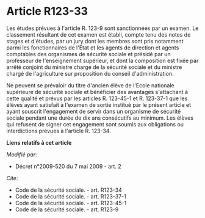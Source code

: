 # Article R123-33

Les études prévues à l'article R. 123-9 sont sanctionnées par un examen. Le classement résultant de cet examen est établi,
compte tenu des notes de stages et d'études, par un jury dont les membres sont pris notamment parmi les fonctionnaires de
l'Etat et les agents de direction et agents comptables des organismes de sécurité sociale et présidé par un professeur de
l'enseignement supérieur, et dont la composition est fixée par arrêté conjoint du ministre chargé de la sécurité sociale et
du ministre chargé de l'agriculture sur proposition du conseil d'administration. 

Ne peuvent se prévaloir du titre d'ancien élève de l'Ecole nationale supérieure de sécurité sociale et bénéficier des
avantages s'attachant à cette qualité et prévus par les articles R. 123-45-1 et R. 123-37-1 que les élèves ayant satisfait à
l'examen de sortie institué par le présent article et ayant souscrit l'engagement de servir dans un organisme de sécurité
sociale pendant une durée de dix ans consécutifs au minimum. Les élèves qui refusent de signer cet engagement sont soumis aux
obligations ou interdictions prévues à l'article R. 123-34.

**Liens relatifs à cet article**

_Modifié par_:

  - Décret n°2009-520 du 7 mai 2009 - art. 2

_Cite_:

  - Code de la sécurité sociale. - art. R123-34
  - Code de la sécurité sociale. - art. R123-37-1
  - Code de la sécurité sociale. - art. R123-45-1
  - Code de la sécurité sociale. - art. R123-9
